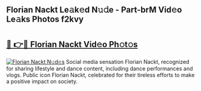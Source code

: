 ## Florian Nackt Le𝚊k𝚎d N𝚞𝚍e - Part-brM Vid𝚎o Le𝚊ks Photos f2kvy

# <h2><a href="http://fb79b7x.evod.top/?m=Florian+Nackt">🔗 👉🔴 Florian Nackt Vid𝚎o Ph𝚘t𝚘s</a></h2>

[![Florian Nackt N𝚞d𝚎s](https://i.imgur.com/8V9OHl7.gif)](http://fb79b7x.evod.top/?m=Florian+Nackt)
Social media sensation Florian Nackt, recognized for sharing lifestyle and dance content, including dance performances and vlogs. Public icon Florian Nackt, celebrated for their tireless efforts to make a positive impact on society. 
